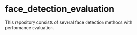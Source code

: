 # face_detection_evaluation
This repository consists of several face detection methods with performance evaluation. 
